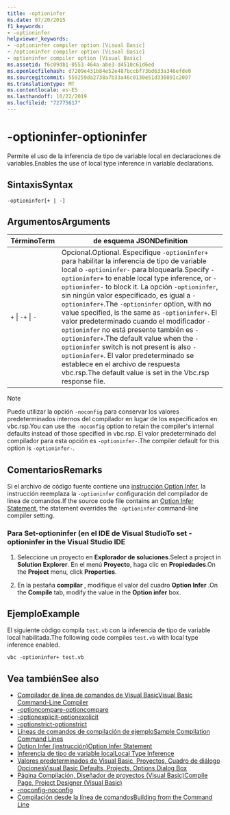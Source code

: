 ```yaml
---
title: -optioninfer
ms.date: 07/20/2015
f1_keywords:
- -optioninfer
helpviewer_keywords:
- -optioninfer compiler option [Visual Basic]
- /optioninfer compiler option [Visual Basic]
- optioninfer compiler option [Visual Basic]
ms.assetid: f6c09db1-0553-464a-abe3-d4510c61d6ed
ms.openlocfilehash: d7209e431b84e52e487bccbf73bd633a346efde0
ms.sourcegitcommit: 559259da2738a7b33a46c0130e51d336091c2097
ms.translationtype: MT
ms.contentlocale: es-ES
ms.lasthandoff: 10/22/2019
ms.locfileid: "72775617"
---
```

# <a name="-optioninfer"></a><span data-ttu-id="76e93-102">-optioninfer</span><span class="sxs-lookup"><span data-stu-id="76e93-102">-optioninfer</span></span>
<span data-ttu-id="76e93-103">Permite el uso de la inferencia de tipo de variable local en declaraciones de variables.</span><span class="sxs-lookup"><span data-stu-id="76e93-103">Enables the use of local type inference in variable declarations.</span></span>  
  
## <a name="syntax"></a><span data-ttu-id="76e93-104">Sintaxis</span><span class="sxs-lookup"><span data-stu-id="76e93-104">Syntax</span></span>  
  
```console  
-optioninfer[+ | -]  
```  
  
## <a name="arguments"></a><span data-ttu-id="76e93-105">Argumentos</span><span class="sxs-lookup"><span data-stu-id="76e93-105">Arguments</span></span>  
  
|<span data-ttu-id="76e93-106">Término</span><span class="sxs-lookup"><span data-stu-id="76e93-106">Term</span></span>|<span data-ttu-id="76e93-107">de esquema JSON</span><span class="sxs-lookup"><span data-stu-id="76e93-107">Definition</span></span>|  
|---|---|  
|<span data-ttu-id="76e93-108">`+` &#124; `-`</span><span class="sxs-lookup"><span data-stu-id="76e93-108">`+` &#124; `-`</span></span>|<span data-ttu-id="76e93-109">Opcional.</span><span class="sxs-lookup"><span data-stu-id="76e93-109">Optional.</span></span> <span data-ttu-id="76e93-110">Especifique `-optioninfer+` para habilitar la inferencia de tipo de variable local o `-optioninfer-` para bloquearla.</span><span class="sxs-lookup"><span data-stu-id="76e93-110">Specify `-optioninfer+` to enable local type inference, or `-optioninfer-` to block it.</span></span> <span data-ttu-id="76e93-111">La opción `-optioninfer`, sin ningún valor especificado, es igual a `-optioninfer+`.</span><span class="sxs-lookup"><span data-stu-id="76e93-111">The `-optioninfer` option, with no value specified, is the same as `-optioninfer+`.</span></span> <span data-ttu-id="76e93-112">El valor predeterminado cuando el modificador `-optioninfer` no está presente también es `-optioninfer+`.</span><span class="sxs-lookup"><span data-stu-id="76e93-112">The default value when the `-optioninfer` switch is not present is also `-optioninfer+`.</span></span> <span data-ttu-id="76e93-113">El valor predeterminado se establece en el archivo de respuesta vbc.rsp.</span><span class="sxs-lookup"><span data-stu-id="76e93-113">The default value is set in the Vbc.rsp response file.</span></span>|  
  
> [!NOTE]
> <span data-ttu-id="76e93-114">Puede utilizar la opción `-noconfig` para conservar los valores predeterminados internos del compilador en lugar de los especificados en vbc.rsp.</span><span class="sxs-lookup"><span data-stu-id="76e93-114">You can use the `-noconfig` option to retain the compiler's internal defaults instead of those specified in vbc.rsp.</span></span> <span data-ttu-id="76e93-115">El valor predeterminado del compilador para esta opción es `-optioninfer-`.</span><span class="sxs-lookup"><span data-stu-id="76e93-115">The compiler default for this option is `-optioninfer-`.</span></span>  
  
## <a name="remarks"></a><span data-ttu-id="76e93-116">Comentarios</span><span class="sxs-lookup"><span data-stu-id="76e93-116">Remarks</span></span>  
 <span data-ttu-id="76e93-117">Si el archivo de código fuente contiene una [instrucción Option Infer](../../../visual-basic/language-reference/statements/option-infer-statement.md), la instrucción reemplaza la `-optioninfer` configuración del compilador de línea de comandos.</span><span class="sxs-lookup"><span data-stu-id="76e93-117">If the source code file contains an [Option Infer Statement](../../../visual-basic/language-reference/statements/option-infer-statement.md), the statement overrides the `-optioninfer` command-line compiler setting.</span></span>  
  
### <a name="to-set--optioninfer-in-the-visual-studio-ide"></a><span data-ttu-id="76e93-118">Para Set-optioninfer (en el IDE de Visual Studio</span><span class="sxs-lookup"><span data-stu-id="76e93-118">To set -optioninfer in the Visual Studio IDE</span></span>  
  
1. <span data-ttu-id="76e93-119">Seleccione un proyecto en **Explorador de soluciones**.</span><span class="sxs-lookup"><span data-stu-id="76e93-119">Select a project in **Solution Explorer**.</span></span> <span data-ttu-id="76e93-120">En el menú **Proyecto**, haga clic en **Propiedades**.</span><span class="sxs-lookup"><span data-stu-id="76e93-120">On the **Project** menu, click **Properties**.</span></span>  
  
2. <span data-ttu-id="76e93-121">En la pestaña **compilar** , modifique el valor del cuadro **Option Infer** .</span><span class="sxs-lookup"><span data-stu-id="76e93-121">On the **Compile** tab, modify the value in the **Option infer** box.</span></span>  
  
## <a name="example"></a><span data-ttu-id="76e93-122">Ejemplo</span><span class="sxs-lookup"><span data-stu-id="76e93-122">Example</span></span>  
 <span data-ttu-id="76e93-123">El siguiente código compila `test.vb` con la inferencia de tipo de variable local habilitada.</span><span class="sxs-lookup"><span data-stu-id="76e93-123">The following code compiles `test.vb` with local type inference enabled.</span></span>  
  
```console
vbc -optioninfer+ test.vb  
```  
  
## <a name="see-also"></a><span data-ttu-id="76e93-124">Vea también</span><span class="sxs-lookup"><span data-stu-id="76e93-124">See also</span></span>

- [<span data-ttu-id="76e93-125">Compilador de línea de comandos de Visual Basic</span><span class="sxs-lookup"><span data-stu-id="76e93-125">Visual Basic Command-Line Compiler</span></span>](../../../visual-basic/reference/command-line-compiler/index.md)
- [<span data-ttu-id="76e93-126">-optioncompare</span><span class="sxs-lookup"><span data-stu-id="76e93-126">-optioncompare</span></span>](../../../visual-basic/reference/command-line-compiler/optioncompare.md)
- [<span data-ttu-id="76e93-127">-optionexplicit</span><span class="sxs-lookup"><span data-stu-id="76e93-127">-optionexplicit</span></span>](../../../visual-basic/reference/command-line-compiler/optionexplicit.md)
- [<span data-ttu-id="76e93-128">-optionstrict</span><span class="sxs-lookup"><span data-stu-id="76e93-128">-optionstrict</span></span>](../../../visual-basic/reference/command-line-compiler/optionstrict.md)
- [<span data-ttu-id="76e93-129">Líneas de comandos de compilación de ejemplo</span><span class="sxs-lookup"><span data-stu-id="76e93-129">Sample Compilation Command Lines</span></span>](../../../visual-basic/reference/command-line-compiler/sample-compilation-command-lines.md)
- [<span data-ttu-id="76e93-130">Option Infer (instrucción)</span><span class="sxs-lookup"><span data-stu-id="76e93-130">Option Infer Statement</span></span>](../../../visual-basic/language-reference/statements/option-infer-statement.md)
- [<span data-ttu-id="76e93-131">Inferencia de tipo de variable local</span><span class="sxs-lookup"><span data-stu-id="76e93-131">Local Type Inference</span></span>](../../../visual-basic/programming-guide/language-features/variables/local-type-inference.md)
- [<span data-ttu-id="76e93-132">Valores predeterminados de Visual Basic, Proyectos, Cuadro de diálogo Opciones</span><span class="sxs-lookup"><span data-stu-id="76e93-132">Visual Basic Defaults, Projects, Options Dialog Box</span></span>](/visualstudio/ide/reference/visual-basic-defaults-projects-options-dialog-box)
- [<span data-ttu-id="76e93-133">Página Compilación, Diseñador de proyectos (Visual Basic)</span><span class="sxs-lookup"><span data-stu-id="76e93-133">Compile Page, Project Designer (Visual Basic)</span></span>](/visualstudio/ide/reference/compile-page-project-designer-visual-basic)
- [<span data-ttu-id="76e93-134">-noconfig</span><span class="sxs-lookup"><span data-stu-id="76e93-134">-noconfig</span></span>](../../../visual-basic/reference/command-line-compiler/noconfig.md)
- [<span data-ttu-id="76e93-135">Compilación desde la línea de comandos</span><span class="sxs-lookup"><span data-stu-id="76e93-135">Building from the Command Line</span></span>](../../../visual-basic/reference/command-line-compiler/building-from-the-command-line.md)
